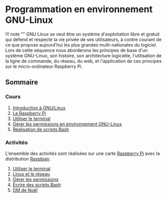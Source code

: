 # Programmation en environnement GNU-Linux

!!! note ""
    GNU Linux se veut être un système d'exploitation libre et gratuit qui défend et respecte la vie privée de ses utilisateurs, à contre courant de ce que propose aujourd'hui les plus grandes multi-nationales du logiciel. Lors de cette séquence nous aborderons les principes de base d'un système GNU-Linux, son histoire, son architecture logicielle, l'utilisation de la ligne de commande, du réseau, du web, et l'application de ces principes sur le micro-ordinateur Raspberry Pi.

## Sommaire

### Cours

1. [Introduction à GNU/Linux](\tsti2d\linux\01-Intro)
2. [Le Raspberry Pi](\tsti2d\linux\02-Raspberry_pi)
3. [Utiliser le terminal](\tsti2d\linux\03-Commandes_bash)
4. [Gérer les permissions en environnement GNU-Linux](\tsti2d\linux\04-Permissions)
5. [Réalisation de scripts Bash](\tsti2d\linux\05-Scripts_bash)

### Activités

L'ensemble des activités sont réalisées sur une carte [Raspberry Pi](https://www.raspberrypi.org/products/raspberry-pi-3-model-b-plus/) avec la distribution [Raspbian](https://www.raspbian.org/).

1. [Utiliser le terminal](\tsti2d\linux\ACT1-Util_term)
2. [Linux et le réseau](\tsti2d\linux\ACT2-Linux_reseau)
3. [Gérer les permissions](\tsti2d\linux\ACT3-Gerer_permissions)
4. [Écrire des scripts Bash](\tsti2d\linux\ACT4-Scripts_bash)
5. [DM de Noël](\tsti2d\linux\DM-Capitales_game)